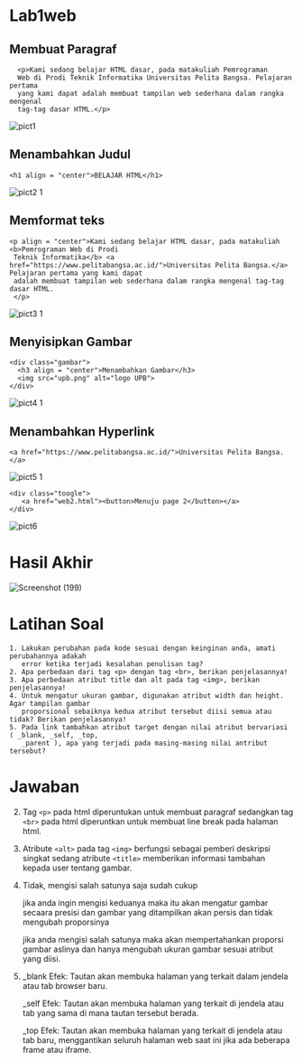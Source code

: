 # Lab1web

## Membuat Paragraf
```
  <p>Kami sedang belajar HTML dasar, pada matakuliah Pemrograman
  Web di Prodi Teknik Informatika Universitas Pelita Bangsa. Pelajaran pertama
  yang kami dapat adalah membuat tampilan web sederhana dalam rangka mengenal
  tag-tag dasar HTML.</p>
```

![pict1](https://github.com/DimasF3009/Lab1web/assets/115356128/167c3374-4163-41b4-b4dc-ce7c0b540f42)

## Menambahkan Judul
```
<h1 align = "center">BELAJAR HTML</h1>
```
![pict2 1](https://github.com/DimasF3009/Lab1web/assets/115356128/af07e124-aa0d-4d89-ad85-955574b56929)

## Memformat teks
```
<p align = "center">Kami sedang belajar HTML dasar, pada matakuliah <b>Pemrograman Web di Prodi
 Teknik Informatika</b> <a href="https://www.pelitabangsa.ac.id/">Universitas Pelita Bangsa.</a> Pelajaran pertama yang kami dapat
 adalah membuat tampilan web sederhana dalam rangka mengenal tag-tag dasar HTML.
 </p>
```

![pict3 1](https://github.com/DimasF3009/Lab1web/assets/115356128/dbe08362-9b4e-4c31-ac7e-d69fe29a04b3)


## Menyisipkan Gambar
```
<div class="gambar">
  <h3 align = "center">Menambahkan Gambar</h3>
  <img src="upb.png" alt="logo UPB">
</div>
```

![pict4 1](https://github.com/DimasF3009/Lab1web/assets/115356128/93a6240a-4f11-480d-94a0-040e37a34b42)


## Menambahkan Hyperlink
```
<a href="https://www.pelitabangsa.ac.id/">Universitas Pelita Bangsa.</a>
```

![pict5 1](https://github.com/DimasF3009/Lab1web/assets/115356128/3c24611f-4fc3-4d76-95b7-43819264fd90)

```
<div class="toogle">
   <a href="web2.html"><button>Menuju page 2</button></a>
</div>
```

![pict6](https://github.com/DimasF3009/Lab1web/assets/115356128/3af2ff89-9049-41b8-acae-ec9dc12c787d)

# Hasil Akhir

![Screenshot (199)](https://github.com/DimasF3009/Lab1web/assets/115356128/4f397302-4cb7-4169-bb8b-c6125a3b8d43)


# Latihan Soal
```
1. Lakukan perubahan pada kode sesuai dengan keinginan anda, amati perubahannya adakah
   error ketika terjadi kesalahan penulisan tag?
2. Apa perbedaan dari tag <p> dengan tag <br>, berikan penjelasannya!
3. Apa perbedaan atribut title dan alt pada tag <img>, berikan penjelasannya!
4. Untuk mengatur ukuran gambar, digunakan atribut width dan height. Agar tampilan gambar
   proporsional sebaiknya kedua atribut tersebut diisi semua atau tidak? Berikan penjelasannya!
5. Pada link tambahkan atribut target dengan nilai atribut bervariasi ( _blank, _self, _top,
   _parent ), apa yang terjadi pada masing-masing nilai antribut tersebut?
```
# Jawaban
2. Tag ```<p>``` pada html diperuntukan untuk membuat paragraf sedangkan tag ```<br>``` pada html diperuntkan untuk membuat line break pada halaman html.
3. Atribute ```<alt>``` pada tag ```<img>``` berfungsi sebagai pemberi deskripsi singkat sedang atribute ```<title>``` memberikan informasi tambahan kepada user tentang       gambar.
4. Tidak, mengisi salah satunya saja sudah cukup

   jika anda ingin mengisi keduanya maka itu akan mengatur gambar secaara presisi dan gambar yang ditampilkan akan persis dan tidak mengubah proporsinya

   jika anda mengisi salah satunya maka akan mempertahankan proporsi gambar aslinya dan hanya mengubah ukuran gambar sesuai atribut yang diisi.
5. _blank
   Efek: Tautan akan membuka halaman yang terkait dalam jendela atau tab browser baru.
   
   _self
   Efek: Tautan akan membuka halaman yang terkait di jendela atau tab yang sama di mana tautan tersebut berada.
   
   _top
   Efek: Tautan akan membuka halaman yang terkait di jendela atau tab baru, menggantikan seluruh halaman web saat ini jika ada beberapa frame atau iframe.

